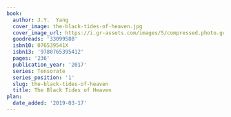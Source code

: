 ```yaml
---
book:
  author: J.Y.  Yang
  cover_image: the-black-tides-of-heaven.jpg
  cover_image_url: https://i.gr-assets.com/images/S/compressed.photo.goodreads.com/books/1485291538l/33099588._SX98_.jpg
  goodreads: '33099588'
  isbn10: 076539541X
  isbn13: '9780765395412'
  pages: '236'
  publication_year: '2017'
  series: Tensorate
  series_position: '1'
  slug: the-black-tides-of-heaven
  title: The Black Tides of Heaven
plan:
  date_added: '2019-03-17'
---
```

